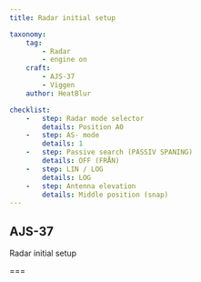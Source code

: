 ```yaml
---
title: Radar initial setup 

taxonomy:
    tag:
        - Radar
        - engine on
    craft:
        - AJS-37
        - Viggen
    author: HeatBlur

checklist:
    -   step: Radar mode selector 
        details: Position A0 
    -   step: AS- mode 
        details: 1 
    -   step: Passive search (PASSIV SPANING) 
        details: OFF (FRÅN) 
    -   step: LIN / LOG 
        details: LOG 
    -   step: Antenna elevation 
        details: Middle position (snap)
---
```


## AJS-37 
Radar initial setup 

===


